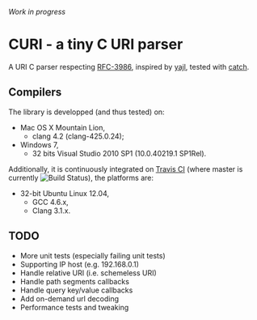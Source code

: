 *Work in progress*

# CURI - a tiny C URI parser #

A URI C parser respecting [RFC-3986](http://tools.ietf.org/html/rfc3986), inspired by [yajl](http://lloyd.github.io/yajl/), tested with [catch](https://github.com/philsquared/Catch).

## Compilers ##

The library is developped (and thus tested) on:
- Mac OS X Mountain Lion,
    - clang 4.2 (clang-425.0.24);
- Windows 7,
    - 32 bits Visual Studio 2010 SP1 (10.0.40219.1 SP1Rel).

Additionally, it is continuously integrated on [Travis CI](https://travis-ci.org/cloderic/curi) (where master is currently ![Build Status](https://travis-ci.org/cloderic/curi.png?branch=master)), the platforms are:
- 32-bit Ubuntu Linux 12.04,
    - GCC 4.6.x,
    - Clang 3.1.x.
    
## TODO ##

- More unit tests (especially failing unit tests)
- Supporting IP host (e.g. 192.168.0.1)
- Handle relative URI (i.e. schemeless URI)
- Handle path segments callbacks
- Handle query key/value callbacks
- Add on-demand url decoding
- Performance tests and tweaking

